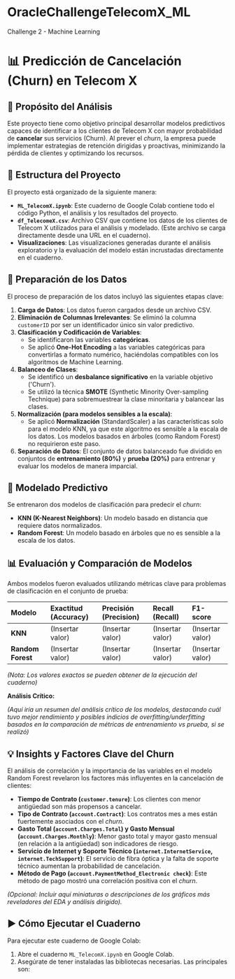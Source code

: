 # OracleChallengeTelecomX_ML
Challenge 2 - Machine Learning

# 📊 Predicción de Cancelación (Churn) en Telecom X

## 🎯 Propósito del Análisis

Este proyecto tiene como objetivo principal desarrollar modelos predictivos capaces de identificar a los clientes de Telecom X con mayor probabilidad de **cancelar** sus servicios (Churn). Al prever el *churn*, la empresa puede implementar estrategias de retención dirigidas y proactivas, minimizando la pérdida de clientes y optimizando los recursos.

## 📂 Estructura del Proyecto

El proyecto está organizado de la siguiente manera:

-   **`ML_TelecomX.ipynb`**: Este cuaderno de Google Colab contiene todo el código Python, el análisis y los resultados del proyecto.
-   **`df_TelecomeX.csv`**: Archivo CSV que contiene los datos de los clientes de Telecom X utilizados para el análisis y modelado. (Este archivo se carga directamente desde una URL en el cuaderno).
-   **Visualizaciones**: Las visualizaciones generadas durante el análisis exploratorio y la evaluación del modelo están incrustadas directamente en el cuaderno.

## 🧹 Preparación de los Datos

El proceso de preparación de los datos incluyó las siguientes etapas clave:

1.  **Carga de Datos**: Los datos fueron cargados desde un archivo CSV.
2.  **Eliminación de Columnas Irrelevantes**: Se eliminó la columna `customerID` por ser un identificador único sin valor predictivo.
3.  **Clasificación y Codificación de Variables**:
    -   Se identificaron las variables **categóricas**.
    -   Se aplicó **One-Hot Encoding** a las variables categóricas para convertirlas a formato numérico, haciéndolas compatibles con los algoritmos de Machine Learning.
4.  **Balanceo de Clases**:
    -   Se identificó un **desbalance significativo** en la variable objetivo ('Churn').
    -   Se utilizó la técnica **SMOTE** (Synthetic Minority Over-sampling Technique) para sobremuestrear la clase minoritaria y balancear las clases.
5.  **Normalización (para modelos sensibles a la escala)**:
    -   Se aplicó **Normalización** (StandardScaler) a las características solo para el modelo KNN, ya que este algoritmo es sensible a la escala de los datos. Los modelos basados en árboles (como Random Forest) no requirieron este paso.
6.  **Separación de Datos**: El conjunto de datos balanceado fue dividido en conjuntos de **entrenamiento (80%)** y **prueba (20%)** para entrenar y evaluar los modelos de manera imparcial.

## 🤖 Modelado Predictivo

Se entrenaron dos modelos de clasificación para predecir el *churn*:

-   **KNN (K-Nearest Neighbors)**: Un modelo basado en distancia que requiere datos normalizados.
-   **Random Forest**: Un modelo basado en árboles que no es sensible a la escala de los datos.

## 📊 Evaluación y Comparación de Modelos

Ambos modelos fueron evaluados utilizando métricas clave para problemas de clasificación en el conjunto de prueba:

| Modelo          | Exactitud (Accuracy) | Precisión (Precision) | Recall (Recall) | F1-score |
| :-------------- | :------------------- | :-------------------- | :-------------- | :------- |
| **KNN**         | (Insertar valor)     | (Insertar valor)      | (Insertar valor)| (Insertar valor)|
| **Random Forest**| (Insertar valor)    | (Insertar valor)      | (Insertar valor)| (Insertar valor)|

*(Nota: Los valores exactos se pueden obtener de la ejecución del cuaderno)*

**Análisis Crítico:**

*(Aquí iría un resumen del análisis crítico de los modelos, destacando cuál tuvo mejor rendimiento y posibles indicios de overfitting/underfitting basados en la comparación de métricas de entrenamiento vs prueba, si se realizó)*

## 💡 Insights y Factores Clave del Churn

El análisis de correlación y la importancia de las variables en el modelo Random Forest revelaron los factores más influyentes en la cancelación de clientes:

-   **Tiempo de Contrato (`customer.tenure`)**: Los clientes con menor antigüedad son más propensos a cancelar.
-   **Tipo de Contrato (`account.Contract`)**: Los contratos mes a mes están fuertemente asociados con el *churn*.
-   **Gasto Total (`account.Charges.Total`) y Gasto Mensual (`account.Charges.Monthly`)**: Menor gasto total y mayor gasto mensual (en relación a la antigüedad) son indicadores de riesgo.
-   **Servicio de Internet y Soporte Técnico (`internet.InternetService`, `internet.TechSupport`)**: El servicio de fibra óptica y la falta de soporte técnico aumentan la probabilidad de cancelación.
-   **Método de Pago (`account.PaymentMethod_Electronic check`)**: Este método de pago mostró una correlación positiva con el *churn*.

*(Opcional: Incluir aquí miniaturas o descripciones de los gráficos más reveladores del EDA y análisis dirigido).*

## ▶️ Cómo Ejecutar el Cuaderno

Para ejecutar este cuaderno de Google Colab:

1.  Abre el cuaderno `ML_TelecomX.ipynb` en Google Colab.
2.  Asegúrate de tener instaladas las bibliotecas necesarias. Las principales son:
